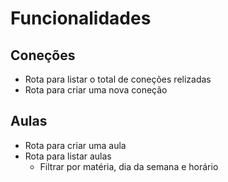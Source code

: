 # Funcionalidades

## Coneções

- Rota para listar o total de coneções relizadas
- Rota para criar uma nova coneção

## Aulas

- Rota para criar uma aula
- Rota para listar aulas
  - Filtrar por matéria, dia da semana e horário
  